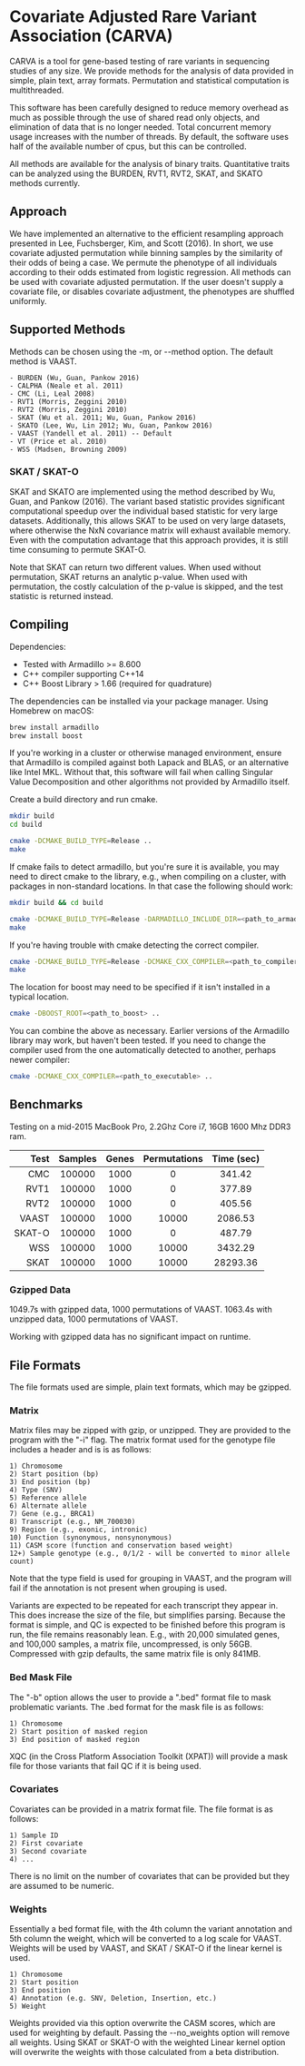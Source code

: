 # Covariate Adjusted Rare Variant Association (CARVA) #

CARVA is a tool for gene-based testing of rare variants in
sequencing studies of any size. We provide methods for the analysis of
data provided in simple, plain text, array formats. Permutation and
statistical computation is multithreaded.

This software has been carefully designed to reduce memory overhead as
much as possible through the use of shared read only objects, and
elimination of data that is no longer needed. Total concurrent memory
usage increases with the number of threads. By default, the software
uses half of the available number of cpus, but this can be controlled.

All methods are available for the analysis of binary
traits. Quantitative traits can be analyzed using the BURDEN, RVT1,
RVT2, SKAT, and SKATO methods currently.

## Approach ##

We have implemented an alternative to the efficient resampling
approach presented in Lee, Fuchsberger, Kim, and Scott (2016). In
short, we use covariate adjusted permutation while binning samples by the
similarity of their odds of being a case.  We permute the phenotype of all 
individuals according to their odds estimated from logistic regression. All
methods can be used with covariate adjusted permutation. If the user doesn't
supply a covariate file, or disables covariate adjustment, the phenotypes
are shuffled uniformly.

## Supported Methods ##

Methods can be chosen using the -m, or --method option. The default method is 
VAAST.

	- BURDEN (Wu, Guan, Pankow 2016)
	- CALPHA (Neale et al. 2011)
	- CMC (Li, Leal 2008)
	- RVT1 (Morris, Zeggini 2010)
	- RVT2 (Morris, Zeggini 2010)
	- SKAT (Wu et al. 2011; Wu, Guan, Pankow 2016)
	- SKATO (Lee, Wu, Lin 2012; Wu, Guan, Pankow 2016)
	- VAAST (Yandell et al. 2011) -- Default
	- VT (Price et al. 2010)
	- WSS (Madsen, Browning 2009)

### SKAT / SKAT-O ###

SKAT and SKATO are implemented using the method described by Wu, Guan,
and Pankow (2016).  The variant based statistic provides significant
computational speedup over the individual based statistic
for very large datasets. Additionally, this allows SKAT to be used on very
large datasets, where otherwise the NxN covariance matrix will exhaust available
 memory. Even with the computation advantage that this
approach provides, it is still time consuming to permute SKAT-O.

Note that SKAT can return two different values. When used without permutation,
SKAT returns an analytic p-value. When used with permutation, the costly 
calculation of the p-value is skipped, and the test statistic is returned
instead.

## Compiling ##

Dependencies: 
- Tested with Armadillo >= 8.600
- C++ compiler supporting C++14
- C++ Boost Library > 1.66 (required for quadrature)

The dependencies can be installed via your package manager. Using Homebrew on
macOS:

```bash
brew install armadillo
brew install boost

```

If you're working in a cluster or otherwise managed environment,
ensure that Armadillo is compiled against both Lapack and BLAS, or an
alternative like Intel MKL. Without that, this software will fail when
calling Singular Value Decomposition and other algorithms not provided
by Armadillo itself.

Create a build directory and run cmake.

```bash
mkdir build
cd build

cmake -DCMAKE_BUILD_TYPE=Release ..
make
```

If cmake fails to detect armadillo, but you're sure it is available,
you may need to direct cmake to the library, e.g., when compiling on a
cluster, with packages in non-standard locations. In that case the
following should work:

```bash
mkdir build && cd build

cmake -DCMAKE_BUILD_TYPE=Release -DARMADILLO_INCLUDE_DIR=<path_to_armadillo>/include/ -DARMADILLO_LIBRARY=<path_to_armadillo>/lib64/libarmadillo.so
make
```

If you're having trouble with cmake detecting the correct compiler.

```bash
cmake -DCMAKE_BUILD_TYPE=Release -DCMAKE_CXX_COMPILER=<path_to_compiler> ..
make

```

The location for boost may need to be specified if it isn't installed in a
typical location.

```bash
cmake -DBOOST_ROOT=<path_to_boost> ..
```

You can combine the above as necessary. Earlier versions of the
Armadillo library may work, but haven't been tested. If you need to
change the compiler used from the one automatically detected to
another, perhaps newer compiler:

```bash
cmake -DCMAKE_CXX_COMPILER=<path_to_executable> ..
```

## Benchmarks ##

Testing on a mid-2015 MacBook Pro, 2.2Ghz Core i7, 16GB 1600 Mhz DDR3 ram.

| Test  | Samples | Genes | Permutations |  Time (sec) |
| -----:|:-------:|:-----:|:------------:|:-----------:|
| CMC   | 100000  | 1000  | 0            |  341.42     |
| RVT1  | 100000  | 1000  | 0            |  377.89     |
| RVT2  | 100000  | 1000  | 0            |  405.56     |
| VAAST | 100000  | 1000  | 10000        |  2086.53    |
| SKAT-O| 100000  | 1000  | 0            |  487.79     |
| WSS   | 100000  | 1000  | 10000        |  3432.29    |
| SKAT  | 100000  | 1000  | 10000        |  28293.36   |

### Gzipped Data ###

1049.7s with gzipped data, 1000 permutations of VAAST.
1063.4s with unzipped data, 1000 permutations of VAAST.

Working with gzipped data has no significant impact on runtime.

## File Formats ##

The file formats used are simple, plain text formats, which may be gzipped.

### Matrix ###

Matrix files may be zipped with gzip, or unzipped. They are provided
to the program with the "-i" flag. The matrix format used for the
genotype file includes a header and is is as follows:

	1) Chromosome
	2) Start position (bp)
	3) End position (bp)
	4) Type (SNV) 
	5) Reference allele
	6) Alternate allele
	7) Gene (e.g., BRCA1)
	8) Transcript (e.g., NM_700030) 
	9) Region (e.g., exonic, intronic)
	10) Function (synonymous, nonsynonymous)
	11) CASM score (function and conservation based weight)
	12+) Sample genotype (e.g., 0/1/2 - will be converted to minor allele count)

Note that the type field is used for
grouping in VAAST, and the program will fail if the
annotation is not present when grouping is used.

Variants are expected to be repeated for each transcript they appear
in. This does increase the size of the file, but simplifies
parsing. Because the format is simple, and QC is expected to be
finished before this program is run, the file remains reasonably
lean. E.g., with 20,000 simulated genes, and 100,000 samples, a matrix
file, uncompressed, is only 56GB. Compressed with gzip defaults, the same
matrix file is only 841MB. 

### Bed Mask File ###

The "-b" option allows the user to provide a ".bed" format file to mask
problematic variants. The .bed format for the mask file is as follows:

	1) Chromosome
	2) Start position of masked region
	3) End position of masked region
	
XQC (in the Cross Platform Association Toolkit (XPAT)) will provide a mask
file for those variants that fail QC if it is being used.

### Covariates ###

Covariates can be provided in a matrix format file. The file format is as
follows:

    1) Sample ID
    2) First covariate
    3) Second covariate
    4) ...

There is no limit on the number of covariates that can be provided but they are
assumed to be numeric.

### Weights ###

Essentially a bed format file, with the 4th column the variant annotation and 
5th column the weight, which will be converted to a log scale for VAAST. Weights
will be used by VAAST, and SKAT / SKAT-O if the linear kernel is used.

    1) Chromosome
    2) Start position
    3) End position
    4) Annotation (e.g. SNV, Deletion, Insertion, etc.)
    5) Weight

Weights provided via this option overwrite the CASM scores, which are used for
weighting by default. Passing the --no_weights option will remove all weights.
Using SKAT or SKAT-O with the weighted Linear kernel option will overwrite the
weights with those calculated from a beta distribution.